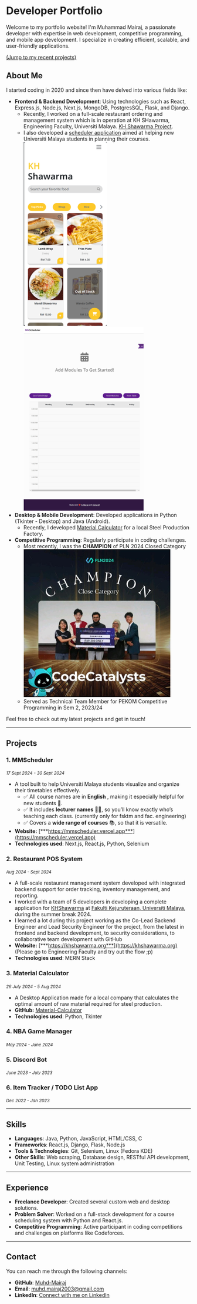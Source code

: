 # Developer Portfolio

Welcome to my portfolio website! I'm Muhammad Mairaj, a passionate developer with expertise in web development, competitive programming, and mobile app development. I specialize in creating efficient, scalable, and user-friendly applications.

[(Jump to my recent projects)](#projects)

## About Me
I started coding in 2020 and since then have delved into various fields like:
- **Frontend & Backend Development**: Using technologies such as React, Express.js, Node.js, Next.js, MongoDB, PostgresSQL, Flask, and Django.
    - Recently, I worked on a full-scale restaurant ordering and management system which is in operation at KH SHawarma, Engineering Faculty, Universiti Malaya. [KH Shawarma Project](#restaurant-pos-system).
    - I also developed a [scheduler application](#mmscheduler) aimed at helping new Universiti Malaya students in planning their courses.
      <br>
      <img src="khshawarma_image.png" alt="KH Shawarma" height="500"/>
      <img src="mmschdeuler image.jpeg" alt="MM Scheduler" height="500"/>
- **Desktop & Mobile Development**: Developed applications in Python (Tkinter - Desktop) and Java (Android).
    - Recently, I developed [Material Calculator](#material-calculator) for a local Steel Production Factory.
- **Competitive Programming**: Regularly participate in coding challenges.
    - Most recently, I was the **CHAMPION** of PLN 2024 Closed Category
      <br>
      <img src="pln_2024_champion.jpeg" alt="Champion PLN 2024" width="400"/>
    - Served as Technical Team Member for PEKOM Competitive Programming in Sem 2, 2023/24

Feel free to check out my latest projects and get in touch!

---

## Projects

### 1. MMScheduler
<small>*17 Sept 2024 - 30 Sept 2024*</small>
- A tool built to help Universiti Malaya students visualize and organize their timetables effectively.
    - ✅ All course names are in **English** , making it especially helpful for new students 🌟.
    - ✅ It includes **lecturer names** 🧑‍🏫, so you’ll know exactly who’s teaching each class. (currently only for fsktm and fac. engineering)
    - ✅ Covers a **wide range of courses** 📚, so that it is versatile.
- **Website:** [***https://mmscheduler.vercel.app***](https://mmscheduler.vercel.app)
- **Technologies used**: Next.js, React.js, Python, Selenium

### 2. Restaurant POS System
<small>*Aug 2024 - Sept 2024*</small>
- A full-scale restaurant management system developed with integrated backend support for order tracking, inventory management, and reporting.
- I worked with a team of 5 developers in developing a complete application for [KHShawarma](https://maps.app.goo.gl/J8JBKxdJpdGDEEcy5) at [Fakulti Kejuruteraan, Universiti Malaya](https://maps.app.goo.gl/BvfCVoxCW2ZFzW379), during the summer break 2024.
- I learned a lot during this project working as the Co-Lead Backend Engineer and Lead Security Engineer for the project, from the latest in frontend and backend development, to security considerations, to collaborative team development with GitHub
- **Website:** [***https://khshawarma.org***](https://khshawarma.org) (Please go to Engineering Faculty and try out the flow ;p)
- **Technologies used**: MERN Stack

### 3. Material Calculator
<small>*26 July 2024 - 5 Aug 2024*</small>
- A Desktop Application made for a local company that calculates the optimal amount of raw material required for steel production.
- **GitHub:** [Material-Calculator](https://github.com/Muhd-Mairaj/Material-Calculator-2.0)
- **Technologies used**: Python, Tkinter

### 4. NBA Game Manager
<small>*May 2024 - June 2024*</small>


### 5. Discord Bot
<small>*June 2023 - July 2023*</small>

### 6. Item Tracker / TODO List App
<small>*Dec 2022 - Jan 2023*</small>


---

## Skills

- **Languages**: Java, Python, JavaScript, HTML/CSS, C
- **Frameworks**: React.js, Django, Flask, Node.js
- **Tools & Technologies**: Git, Selenium, Linux (Fedora KDE)
- **Other Skills**: Web scraping, Database design, RESTful API development, Unit Testing, Linux system administration

---

## Experience

- **Freelance Developer**: Created several custom web and desktop solutions.
- **Problem Solver**: Worked on a full-stack development for a course scheduling system with Python and React.js.
- **Competitive Programming**: Active participant in coding competitions and challenges on platforms like Codeforces.

---

## Contact

You can reach me through the following channels:

- **GitHub**: [Muhd-Mairaj](https://github.com/Muhd-Mairaj)
- **Email**: [muhd.mairaj2003@gmail.com](muhd.mairaj2003@gmail.com)
- **LinkedIn**: [Connect with me on LinkedIn](https://linkedin.com/in/muhd-mairaj-4b194b294)

